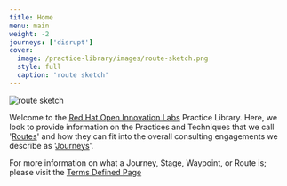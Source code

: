 ```yaml
---
title: Home
menu: main
weight: -2
journeys: ['disrupt']
cover:
  image: /practice-library/images/route-sketch.png
  style: full
  caption: 'route sketch'
---
```


![route sketch](/images/route-sketch.png)


Welcome to the [Red Hat Open Innovation Labs](https://www.redhat.com/en/open-innovation-labs) Practice Library. Here, we look to provide information on the Practices and Techniques that we call '[Routes](/routes/)' and how they can fit into the overall consulting engagements we describe as '[Journeys](/journeys/)'.

For more information on what a Journey, Stage, Waypoint, or Route is; please visit the [Terms Defined Page](/terms-defined/)
